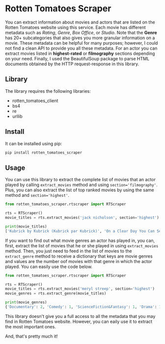 # Rotten Tomatoes Scraper 

You can extract information about movies and actors that are listed on the Rotten Tomatoes website using this service. 
Each movie has different metadata such as *Rating*, *Genre*, *Box Office*, or *Studio*. Note that the **Genre** 
has 20+ subcategories that also gives you more granular information on a movie. These metadata can be helpful for many 
purposes; however, I could not find a clean API to provide you all these metadata. For an actor you can extract movies 
listed in **highest-rated** or **filmography** sections depending on your need. Finally, I used the BeautifulSoup 
package to parse HTML documents obtained by the HTTP request-response in this library. 


## Library
The library requires the following libraries:

* rotten_tomatoes_client
* bs4
* re
* urllib

## Install

It can be installed using pip:
```python
pip install rotten_tomatoes_scraper
```

## Usage
You can use this library to extract the complete list of movies that an actor played by calling `extract_movies` method
and using `section='filmography'`. Plus, you can also extract the list of top ranked movies by using the same method and
`section='highest'`. 

```python
from rotten_tomatoes_scraper.rtscraper import RTScraper

rts = RTScraper()
movie_titles = rts.extract_movies('jack nicholson', section='highest')

print(movie_titles)
['Kubrick by Kubrick (Kubrick par Kubrick)', 'On a Clear Day You Can See Forever', 'The Shooting']
```

If you want to find out what movie genres an actor has played in, you can, first, extract the list of movies that he or 
she played in using `extract_movies` method. Then, you just need to feed in the list of movies to the `extract_genre` 
method to receive a dictionary that keys are movie genres and values are the number oof movies with that genre in which 
the actor played. You can easily use the code below.

```python
from rotten_tomatoes_scraper.rtscraper import RTScraper

rts = RTScraper()
movie_titles = rts.extract_movies('meryl streep', section='highest')
movie_genres = rts.extract_genre(movie_titles)

print(movie_genres)
{'Documentary': 2, 'Comedy': 1, 'ScienceFiction&Fantasy': 1, 'Drama': 1, 'Romance': 1}
```

This library doesn't give you a full access to all the metadata that you may find in Rotten Tomatoes website. However,
you can eaily use it to extract the most important ones.

And, that's pretty much it!

